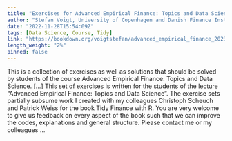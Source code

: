 ```yaml
---
title: "Exercises for Advanced Empirical Finance: Topics and Data Science"
author: "Stefan Voigt, University of Copenhagen and Danish Finance Institute"
date: "2022-11-28T15:54:09Z"
tags: [Data Science, Course, Tidy]
link: "https://bookdown.org/voigtstefan/advanced_empirical_finance_2023/"
length_weight: "2%"
pinned: false
---
```


This is a collection of exercises as well as solutions that should be solved by students of the course Advanced Empirical Finance: Topics and Data Science. [...] This set of exercises is written for the students of the lecture “Advanced Empirical Finance: Topics and Data Science”.
The exercise sets partially subsume work I created with my colleagues Christoph Scheuch and Patrick Weiss for the book Tidy Finance with R. You are very welcome to give us feedback on every aspect of the book such that we can improve the codes, explanations and general structure. Please contact me or my colleagues ...
